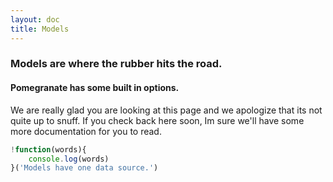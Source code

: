 ```yaml
---
layout: doc
title: Models
---
```


### Models are where the rubber hits the road.

#### Pomegranate has some built in options.

We are really glad you are looking at this page and we apologize that its not quite up to snuff.
If you check back here soon, Im sure we'll have some more documentation for you to read.

```javascript
!function(words){
    console.log(words)
}('Models have one data source.')
```